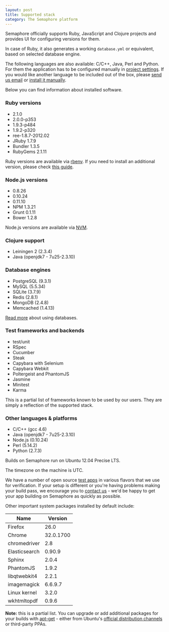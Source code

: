 ```yaml
---
layout: post
title: Supported stack
category: The Semaphore platform
---
```


Semaphore officially supports Ruby, JavaScript and Clojure projects and provides UI for configuring versions for them.

In case of Ruby, it also generates a working `database.yml` or equivalent, based on selected database engine.

The following languages are also available: C/C++, Java, Perl and Python.
For them the application has to be configured manually in [project settings](/docs/customizing-build-commands.html).
If you would like another language to be included out of the box, please [send us email](mailto:semaphore@renderedtext.com) or [install it manually](/docs/how-to-install-dependency.html).

Below you can find information about installed software.

### Ruby versions

* 2.1.0
* 2.0.0-p353
* 1.9.3-p484
* 1.9.2-p320
* ree-1.8.7-2012.02
* JRuby 1.7.9
* Bundler 1.3.5
* RubyGems 2.1.11

Ruby versions are available via [rbenv](https://github.com/sstephenson/rbenv/). If you need to install an additional version, please check [this guide](/docs/installing-additional-version-of-ruby.html).

### Node.js versions

* 0.8.26
* 0.10.24
* 0.11.10
* NPM 1.3.21
* Grunt 0.1.11
* Bower 1.2.8

Node.js versions are available via [NVM](https://github.com/creationix/nvm).

### Clojure support

* Leiningen 2 (2.3.4)
* Java (openjdk7 - 7u25-2.3.10)

### Database engines

* PostgreSQL (9.3.1)
* MySQL (5.5.34)
* SQLite (3.7.9)
* Redis (2.8.1)
* MongoDB (2.4.8)
* Memcached (1.4.13)

[Read more](/docs/database-access.html) about using databases.

### Test frameworks and backends

* test/unit
* RSpec
* Cucumber
* Steak
* Capybara with Selenium
* Capybara Webkit
* Poltergeist and PhantomJS
* Jasmine
* Minitest
* Karma

This is a partial list of frameworks known to be used by our users. They are simply a reflection of the supported stack.

### Other languages & platforms

* C/C++ (gcc 4.6)
* Java (openjdk7 - 7u25-2.3.10)
* Node.js (0.10.24)
* Perl (5.14.2)
* Python (2.7.3)

Builds on Semaphore run on Ubuntu 12.04 Precise LTS.

The timezone on the machine is UTC.

We have a number of open source [test apps](/docs/test-apps.html) in various flavors that we use for verification. If your setup is different or you're having problems making your build pass, we encourage you to [contact us](mailto:semaphore@renderedtext.com) - we'd be happy to get your app building on Semaphore as quickly as possible.

Other important system packages installed by default include:

<table class="table table-striped">
  <thead>
    <tr>
      <th>Name</th>
      <th>Version</th>
    </tr>
  </thead>
  <tbody>
    <tr>
      <td>Firefox</td>
      <td>26.0</td>
    </tr>
    <tr>
      <td>Chrome</td>
      <td>32.0.1700</td>
    </tr>
    <tr>
      <td>chromedriver</td>
      <td>2.8</td>
    </tr>
    <tr>
      <td>Elasticsearch</td>
      <td>0.90.9</td>
    </tr>
    <tr>
      <td>Sphinx</td>
      <td>2.0.4</td>
    </tr>
    <tr>
      <td>PhantomJS</td>
      <td>1.9.2</td>
    </tr>
    <tr>
      <td>libqtwebkit4</td>
      <td>2.2.1</td>
    </tr>
    <tr>
      <td>imagemagick</td>
      <td>6.6.9.7</td>
    </tr>
    <tr>
      <td>Linux kernel</td>
      <td>3.2.0</td>
    </tr>
    <tr>
      <td>wkhtmltopdf</td>
      <td>0.9.6</td>
    </tr>
  </tbody>
</table>

__Note:__ this is a partial list. You can upgrade or add additional packages for your builds with [apt-get](how-to-install-dependency) - either from Ubuntu's [official distribution channels](http://packages.ubuntu.com) or third-party PPAs.
